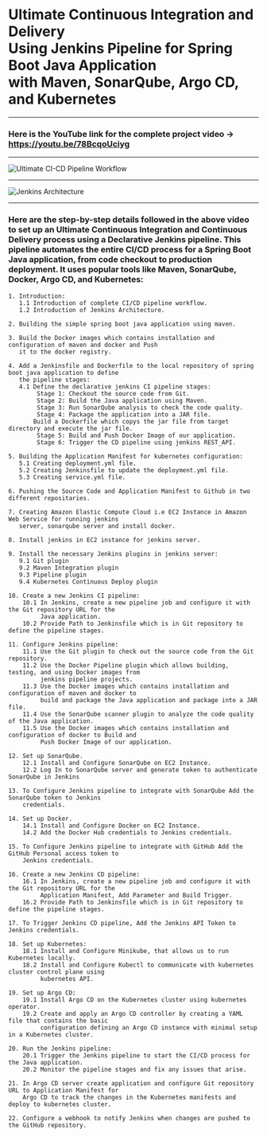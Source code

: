 # Ultimate Continuous Integration and Delivery <br> Using Jenkins Pipeline for Spring Boot Java Application <br> with Maven, SonarQube, Argo CD, and Kubernetes
---
### Here is the YouTube link for the complete project video -> https://youtu.be/78BcqoUciyg
---

![Ultimate CI-CD Pipeline Workflow](https://github.com/sourabh451/b/assets/134592493/156009d0-3d24-4310-9527-4441f6b197e6)

----
![Jenkins Architecture](https://github.com/sourabh451/b/assets/134592493/67d7ca72-38d0-4f2a-863a-18ce72736e99)

---
### Here are the step-by-step details followed in the above video to set up an Ultimate Continuous Integration and Continuous Delivery process using a Declarative Jenkins pipeline. This pipeline automates the entire CI/CD process for a Spring Boot Java application, from code checkout to production deployment. It uses popular tools like Maven, SonarQube, Docker, Argo CD, and Kubernetes:
```
1. Introduction:
   1.1 Introduction of complete CI/CD pipeline workflow.
   1.2 Introduction of Jenkins Architecture.

2. Building the simple spring boot java application using maven.

3. Build the Docker images which contains installation and configuration of maven and docker and Push
   it to the docker registry.

4. Add a Jenkinsfile and Dockerfile to the local repository of spring boot java application to define
   the pipeline stages:
   4.1 Define the declarative jenkins CI pipeline stages:
        Stage 1: Checkout the source code from Git.
        Stage 2: Build the Java application using Maven.
        Stage 3: Run SonarQube analysis to check the code quality.
        Stage 4: Package the application into a JAR file.
       Build a Dockerfile which copys the jar file from target directory and execute the jar file.
        Stage 5: Build and Push Docker Image of our application.
        Stage 6: Trigger the CD pipeline using jenkins REST_API.

5. Building the Application Manifest for kubernetes configuration:
   5.1 Creating deployment.yml file.
   5.2 Creating Jenkinsfile to update the deployment.yml file.
   5.3 Creating service.yml file.

6. Pushing the Source Code and Application Manifest to Github in two different repositaries.

7. Creating Amazon Elastic Compute Cloud i.e EC2 Instance in Amazon Web Service for running jenkins
   server, sonarqube server and install docker.

8. Install jenkins in EC2 instance for jenkins server.

9. Install the necessary Jenkins plugins in jenkins server:
   9.1 Git plugin
   9.2 Maven Integration plugin
   9.3 Pipeline plugin
   9.4 Kubernetes Continuous Deploy plugin

10. Create a new Jenkins CI pipeline:
    10.1 In Jenkins, create a new pipeline job and configure it with the Git repository URL for the
         Java application.
    10.2 Provide Path to Jenkinsfile which is in Git repository to define the pipeline stages.

11. Configure Jenkins pipeline:
    11.1 Use the Git plugin to check out the source code from the Git repository.
    11.2 Use the Docker Pipeline plugin which allows building, testing, and using Docker images from
         jenkins pipeline projects.
    11.3 Use the Docker images which contains installation and configuration of maven and docker to
         build and package the Java application and package into a JAR file.
    11.4 Use the SonarQube scanner plugin to analyze the code quality of the Java application.
    11.5 Use the Docker images which contains installation and configuration of docker to Build and
         Push Docker Image of our application.

12. Set up SonarQube.
    12.1 Install and Configure SonarQube on EC2 Instance.
    12.2 Log In to SonarQube server and generate token to authenticate SonarQube in Jenkins

13. To Configure Jenkins pipeline to integrate with SonarQube Add the SonarQube token to Jenkins
    credentials.

14. Set up Docker.
    14.1 Install and Configure Docker on EC2 Instance.
    14.2 Add the Docker Hub credentials to Jenkins credentials.

15. To Configure Jenkins pipeline to integrate with GitHub Add the GitHub Personal access token to
    Jenkins credentials.

16. Create a new Jenkins CD pipeline:
    16.1 In Jenkins, create a new pipeline job and configure it with the Git repository URL for the
         Application Manifest, Add Parameter and Build Trigger.
    16.2 Provide Path to Jenkinsfile which is in Git repository to define the pipeline stages.

17. To Trigger Jenkins CD pipeline, Add the Jenkins API Token to Jenkins credentials.

18. Set up Kubernetes:
    18.1 Install and Configure Minikube, that allows us to run Kubernetes locally.
    18.2 Install and Configure Kubectl to communicate with kubernetes cluster control plane using
         kubernetes API. 
    
19. Set up Argo CD:
    19.1 Install Argo CD on the Kubernetes cluster using kubernetes operator.
    19.2 Create and apply an Argo CD controller by creating a YAML file that contains the basic
         configuration defining an Argo CD instance with minimal setup in a Kubernetes cluster.

20. Run the Jenkins pipeline:
    20.1 Trigger the Jenkins pipeline to start the CI/CD process for the Java application.
    20.2 Monitor the pipeline stages and fix any issues that arise.

21. In Argo CD server create application and configure Git repository URL to Application Manifest for
    Argo CD to track the changes in the Kubernetes manifests and deploy to kubernetes cluster.

22. Configure a webhook to notify Jenkins when changes are pushed to the GitHub repository.
```
